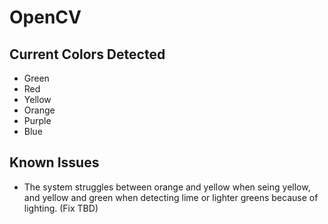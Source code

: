 # OpenCV

## Current Colors Detected
- Green
- Red
- Yellow
- Orange
- Purple
- Blue

## Known Issues
- The system struggles between orange and yellow when seing yellow, and yellow and green when detecting lime or lighter greens because of lighting. (Fix TBD)
